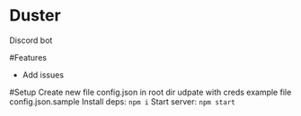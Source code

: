 # Duster 
Discord bot 

#Features
- Add issues

#Setup
Create new file config.json in root dir udpate with creds example file config.json.sample
Install deps: `npm i`
Start server: `npm start`

